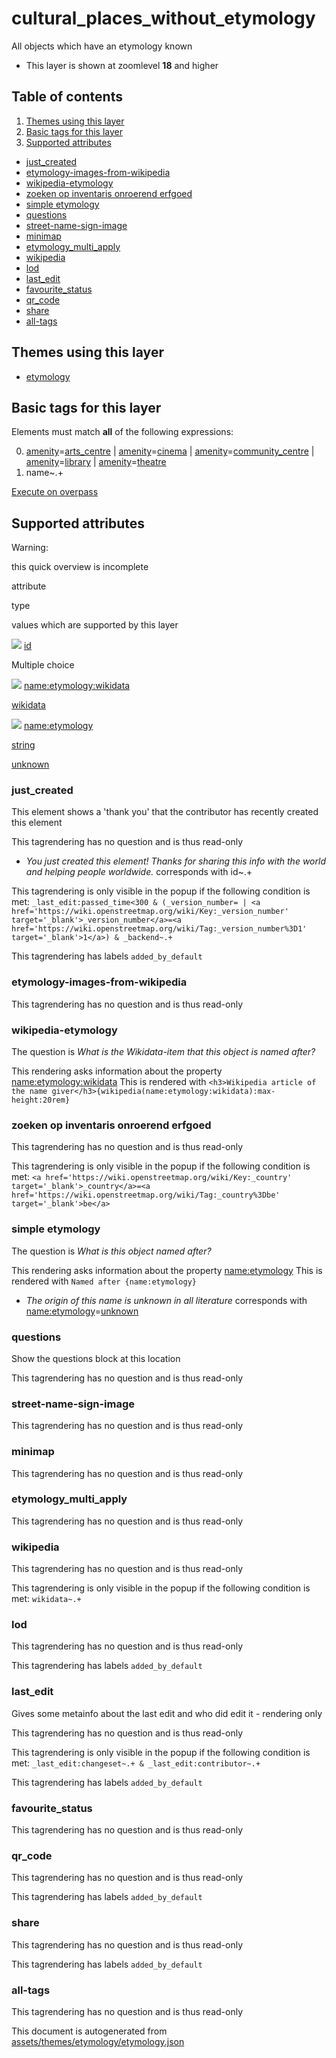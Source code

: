 [//]: # (WARNING: this file is automatically generated. Please find the sources at the bottom and edit those sources)

cultural\_places\_without\_etymology
====================================

All objects which have an etymology known

*   This layer is shown at zoomlevel **18** and higher

Table of contents
-----------------

1.  [Themes using this layer](#-themes-using-this-layer-)
2.  [Basic tags for this layer](#-basic-tags-for-this-layer-)
3.  [Supported attributes](#-supported-attributes-)

*   [just\_created](#just_created)
*   [etymology-images-from-wikipedia](#etymology-images-from-wikipedia)
*   [wikipedia-etymology](#wikipedia-etymology)
*   [zoeken op inventaris onroerend erfgoed](#zoeken-op-inventaris-onroerend-erfgoed)
*   [simple etymology](#simple-etymology)
*   [questions](#questions)
*   [street-name-sign-image](#street-name-sign-image)
*   [minimap](#minimap)
*   [etymology\_multi\_apply](#etymology_multi_apply)
*   [wikipedia](#wikipedia)
*   [lod](#lod)
*   [last\_edit](#last_edit)
*   [favourite\_status](#favourite_status)
*   [qr\_code](#qr_code)
*   [share](#share)
*   [all-tags](#all-tags)

Themes using this layer
-----------------------

*   [etymology](https://mapcomplete.org/etymology)

Basic tags for this layer
-------------------------

Elements must match **all** of the following expressions:

0.  [amenity](https://wiki.openstreetmap.org/wiki/Key:amenity)\=[arts\_centre](https://wiki.openstreetmap.org/wiki/Tag:amenity%3Darts_centre) | [amenity](https://wiki.openstreetmap.org/wiki/Key:amenity)\=[cinema](https://wiki.openstreetmap.org/wiki/Tag:amenity%3Dcinema) | [amenity](https://wiki.openstreetmap.org/wiki/Key:amenity)\=[community\_centre](https://wiki.openstreetmap.org/wiki/Tag:amenity%3Dcommunity_centre) | [amenity](https://wiki.openstreetmap.org/wiki/Key:amenity)\=[library](https://wiki.openstreetmap.org/wiki/Tag:amenity%3Dlibrary) | [amenity](https://wiki.openstreetmap.org/wiki/Key:amenity)\=[theatre](https://wiki.openstreetmap.org/wiki/Tag:amenity%3Dtheatre)
1.  name~.+

[Execute on overpass](http://overpass-turbo.eu/?Q=%5Bout%3Ajson%5D%5Btimeout%3A90%5D%3B%28%20%20%20%20nwr%5B%22amenity%22%3D%22arts_centre%22%5D%5B%22name%22%5D%28%7B%7Bbbox%7D%7D%29%3B%0A%20%20%20%20nwr%5B%22amenity%22%3D%22cinema%22%5D%5B%22name%22%5D%28%7B%7Bbbox%7D%7D%29%3B%0A%20%20%20%20nwr%5B%22amenity%22%3D%22community_centre%22%5D%5B%22name%22%5D%28%7B%7Bbbox%7D%7D%29%3B%0A%20%20%20%20nwr%5B%22amenity%22%3D%22library%22%5D%5B%22name%22%5D%28%7B%7Bbbox%7D%7D%29%3B%0A%20%20%20%20nwr%5B%22amenity%22%3D%22theatre%22%5D%5B%22name%22%5D%28%7B%7Bbbox%7D%7D%29%3B%0A%29%3Bout%20body%3B%3E%3Bout%20skel%20qt%3B)

Supported attributes
--------------------

Warning:

this quick overview is incomplete

attribute

type

values which are supported by this layer

[![](https://mapcomplete.org/assets/svg/statistics.svg)](https://taginfo.openstreetmap.org/keys/id#values) [id](https://wiki.openstreetmap.org/wiki/Key:id)

Multiple choice

[![](https://mapcomplete.org/assets/svg/statistics.svg)](https://taginfo.openstreetmap.org/keys/name:etymology:wikidata#values) [name:etymology:wikidata](https://wiki.openstreetmap.org/wiki/Key:name:etymology:wikidata)

[wikidata](../SpecialInputElements.md#wikidata)

[![](https://mapcomplete.org/assets/svg/statistics.svg)](https://taginfo.openstreetmap.org/keys/name:etymology#values) [name:etymology](https://wiki.openstreetmap.org/wiki/Key:name:etymology)

[string](../SpecialInputElements.md#string)

[unknown](https://wiki.openstreetmap.org/wiki/Tag:name:etymology%3Dunknown)

### just\_created

This element shows a 'thank you' that the contributor has recently created this element

This tagrendering has no question and is thus read-only

*   _You just created this element! Thanks for sharing this info with the world and helping people worldwide._ corresponds with id~.+

This tagrendering is only visible in the popup if the following condition is met: `_last_edit:passed_time<300 & (_version_number= | <a href='https://wiki.openstreetmap.org/wiki/Key:_version_number' target='_blank'>_version_number</a>=<a href='https://wiki.openstreetmap.org/wiki/Tag:_version_number%3D1' target='_blank'>1</a>) & _backend~.+`

This tagrendering has labels `added_by_default`

### etymology-images-from-wikipedia

This tagrendering has no question and is thus read-only

### wikipedia-etymology

The question is _What is the Wikidata-item that this object is named after?_

This rendering asks information about the property [name:etymology:wikidata](https://wiki.openstreetmap.org/wiki/Key:name:etymology:wikidata) This is rendered with `<h3>Wikipedia article of the name giver</h3>{wikipedia(name:etymology:wikidata):max-height:20rem}`

### zoeken op inventaris onroerend erfgoed

This tagrendering has no question and is thus read-only

This tagrendering is only visible in the popup if the following condition is met: `<a href='https://wiki.openstreetmap.org/wiki/Key:_country' target='_blank'>_country</a>=<a href='https://wiki.openstreetmap.org/wiki/Tag:_country%3Dbe' target='_blank'>be</a>`

### simple etymology

The question is _What is this object named after?_

This rendering asks information about the property [name:etymology](https://wiki.openstreetmap.org/wiki/Key:name:etymology) This is rendered with `Named after {name:etymology}`

*   _The origin of this name is unknown in all literature_ corresponds with [name:etymology](https://wiki.openstreetmap.org/wiki/Key:name:etymology)\=[unknown](https://wiki.openstreetmap.org/wiki/Tag:name:etymology%3Dunknown)

### questions

Show the questions block at this location

This tagrendering has no question and is thus read-only

### street-name-sign-image

This tagrendering has no question and is thus read-only

### minimap

This tagrendering has no question and is thus read-only

### etymology\_multi\_apply

This tagrendering has no question and is thus read-only

### wikipedia

This tagrendering has no question and is thus read-only

This tagrendering is only visible in the popup if the following condition is met: `wikidata~.+`

### lod

This tagrendering has no question and is thus read-only

This tagrendering has labels `added_by_default`

### last\_edit

Gives some metainfo about the last edit and who did edit it - rendering only

This tagrendering has no question and is thus read-only

This tagrendering is only visible in the popup if the following condition is met: `_last_edit:changeset~.+ & _last_edit:contributor~.+`

This tagrendering has labels `added_by_default`

### favourite\_status

This tagrendering has no question and is thus read-only

### qr\_code

This tagrendering has no question and is thus read-only

This tagrendering has labels `added_by_default`

### share

This tagrendering has no question and is thus read-only

This tagrendering has labels `added_by_default`

### all-tags

This tagrendering has no question and is thus read-only

This document is autogenerated from [assets/themes/etymology/etymology.json](https://github.com/pietervdvn/MapComplete/blob/develop/assets/themes/etymology/etymology.json)
